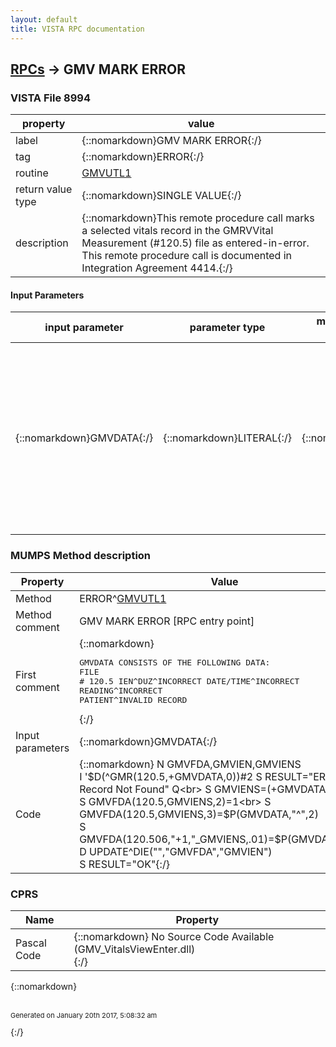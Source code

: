 ```yaml
---
layout: default
title: VISTA RPC documentation
---
```




## [RPCs](TableOfContent.md) &#8594; GMV MARK ERROR 



### VISTA File 8994 


 property | value 
--- | --- 
 label | {::nomarkdown}GMV MARK ERROR{:/}
 tag | {::nomarkdown}ERROR{:/}
 routine | [GMVUTL1](http://code.osehra.org/dox/Routine_GMVUTL1_source.html)
 return value type | {::nomarkdown}SINGLE VALUE{:/}
 description | {::nomarkdown}This remote procedure call marks a selected vitals record in the GMRVVital Measurement (#120.5) file as entered-in-error. This remote procedure call is documented in Integration Agreement 4414.{:/}

#### Input Parameters

| input parameter | parameter type | maximum data length | required | description | 
| --- | --- | --- | --- | --- | 
| {::nomarkdown}GMVDATA{:/} | {::nomarkdown}LITERAL{:/} | {::nomarkdown}60{:/} | {::nomarkdown}true{:/} | {::nomarkdown}GMVDATA contains the following information:  piece1^piece2^piece3  where piece1 = FILE 120.5 IEN        piece2 = FILE 200 IEN (i.e., DUZ)       piece3 = A single value to indicate the reason for the error.                1 = INCORRECT DATE/TIME, 2 = INCORRECT READING, 3 =                INCORRECT PATIENT and 4 = INVALID RECORD{:/} | 


### MUMPS Method description

 Property | Value 
 --- | --- 
 Method | ERROR^[GMVUTL1](http://code.osehra.org/dox/Routine_GMVUTL1_source.html)
 Method comment | GMV MARK ERROR [RPC entry point]
 First comment | {::nomarkdown}<pre>GMVDATA CONSISTS OF THE FOLLOWING DATA:<br/>FILE # 120.5 IEN^DUZ^INCORRECT DATE/TIME^INCORRECT READING^INCORRECT<br/>PATIENT^INVALID RECORD</pre>{:/}
 Input parameters | {::nomarkdown}GMVDATA{:/}
 Code | {::nomarkdown}  N GMVFDA,GMVIEN,GMVIENS<br> I '$D(^GMR(120.5,+GMVDATA,0))#2 S RESULT="ERROR: Record Not Found" Q<br> S GMVIENS=(+GMVDATA)_","<br> S GMVFDA(120.5,GMVIENS,2)=1<br> S GMVFDA(120.5,GMVIENS,3)=$P(GMVDATA,"^",2)<br> S GMVFDA(120.506,"+1,"_GMVIENS,.01)=$P(GMVDATA,"^",3)<br> D UPDATE^DIE("","GMVFDA","GMVIEN")<br> S RESULT="OK"{:/}


### CPRS

 Name | Property 
 --- | --- 
 Pascal Code | {::nomarkdown} No Source Code Available (GMV_VitalsViewEnter.dll)  <br/>{:/}

{::nomarkdown} <br/><br/><p style="font-size: 11px">Generated on January 20th 2017, 5:08:32 am</p>{:/}